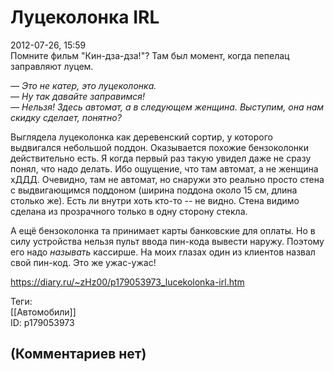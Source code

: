 Луцеколонка IRL
===============

  
2012-07-26, 15:59  
 Помните фильм "Кин-дза-дза!"? Там был момент, когда пепелац заправляют луцем.   
   
  *— Это не катер, это луцеколонка.   
 — Ну так давайте заправимся!   
 — Нельзя! Здесь автомат, а в следующем женщина. Выступим, она нам скидку сделает, понятно?*    
   
 Выглядела луцеколонка как деревенский сортир, у которого выдвигался небольшой поддон. Оказывается похожие бензоколонки действительно есть. Я когда первый раз такую увидел даже не сразу понял, что надо делать. Ибо ощущение, что там автомат, а не женщина хДДД. Очевидно, там не автомат, но снаружи это реально просто стена с выдвигающимся поддоном (ширина поддона около 15 см, длина столько же). Есть ли внутри хоть кто-то -- не видно. Стена видимо сделана из прозрачного только в одну сторону стекла.   
   
 А ещё бензоколонка та принимает карты банковские для оплаты. Но в силу устройства нельзя пульт ввода пин-кода вывести наружу. Поэтому его надо  *называть*  кассирше. На моих глазах один из клиентов назвал свой пин-код. Это же ужас-ужас!   
  
<https://diary.ru/~zHz00/p179053973_lucekolonka-irl.htm>  
  
Теги:  
[[Автомобили]]  
ID: p179053973  


(Комментариев нет)
------------------